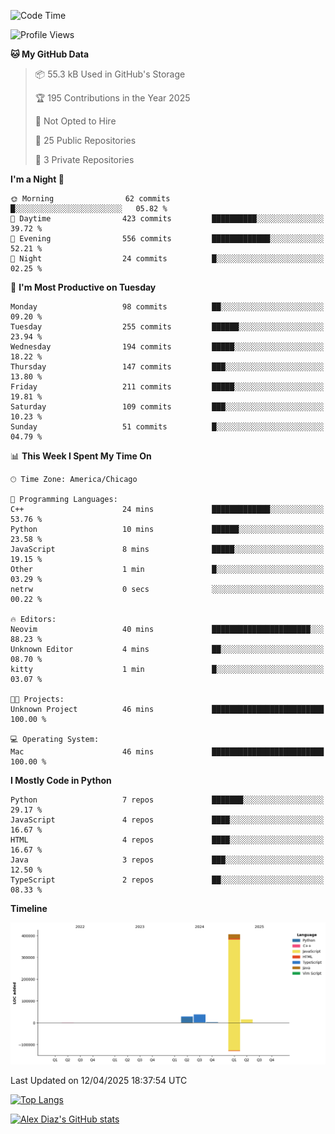 <!--START_SECTION:waka-->
![Code Time](http://img.shields.io/badge/Code%20Time-0%20secs-blue)

![Profile Views](http://img.shields.io/badge/Profile%20Views-52-blue)

**🐱 My GitHub Data** 

> 📦 55.3 kB Used in GitHub's Storage 
 > 
> 🏆 195 Contributions in the Year 2025
 > 
> 🚫 Not Opted to Hire
 > 
> 📜 25 Public Repositories 
 > 
> 🔑 3 Private Repositories 
 > 
**I'm a Night 🦉** 

```text
🌞 Morning                62 commits          █░░░░░░░░░░░░░░░░░░░░░░░░   05.82 % 
🌆 Daytime                423 commits         ██████████░░░░░░░░░░░░░░░   39.72 % 
🌃 Evening                556 commits         █████████████░░░░░░░░░░░░   52.21 % 
🌙 Night                  24 commits          █░░░░░░░░░░░░░░░░░░░░░░░░   02.25 % 
```
📅 **I'm Most Productive on Tuesday** 

```text
Monday                   98 commits          ██░░░░░░░░░░░░░░░░░░░░░░░   09.20 % 
Tuesday                  255 commits         ██████░░░░░░░░░░░░░░░░░░░   23.94 % 
Wednesday                194 commits         █████░░░░░░░░░░░░░░░░░░░░   18.22 % 
Thursday                 147 commits         ███░░░░░░░░░░░░░░░░░░░░░░   13.80 % 
Friday                   211 commits         █████░░░░░░░░░░░░░░░░░░░░   19.81 % 
Saturday                 109 commits         ███░░░░░░░░░░░░░░░░░░░░░░   10.23 % 
Sunday                   51 commits          █░░░░░░░░░░░░░░░░░░░░░░░░   04.79 % 
```


📊 **This Week I Spent My Time On** 

```text
🕑︎ Time Zone: America/Chicago

💬 Programming Languages: 
C++                      24 mins             █████████████░░░░░░░░░░░░   53.76 % 
Python                   10 mins             ██████░░░░░░░░░░░░░░░░░░░   23.58 % 
JavaScript               8 mins              █████░░░░░░░░░░░░░░░░░░░░   19.15 % 
Other                    1 min               █░░░░░░░░░░░░░░░░░░░░░░░░   03.29 % 
netrw                    0 secs              ░░░░░░░░░░░░░░░░░░░░░░░░░   00.22 % 

🔥 Editors: 
Neovim                   40 mins             ██████████████████████░░░   88.23 % 
Unknown Editor           4 mins              ██░░░░░░░░░░░░░░░░░░░░░░░   08.70 % 
kitty                    1 min               █░░░░░░░░░░░░░░░░░░░░░░░░   03.07 % 

🐱‍💻 Projects: 
Unknown Project          46 mins             █████████████████████████   100.00 % 

💻 Operating System: 
Mac                      46 mins             █████████████████████████   100.00 % 
```

**I Mostly Code in Python** 

```text
Python                   7 repos             ███████░░░░░░░░░░░░░░░░░░   29.17 % 
JavaScript               4 repos             ████░░░░░░░░░░░░░░░░░░░░░   16.67 % 
HTML                     4 repos             ████░░░░░░░░░░░░░░░░░░░░░   16.67 % 
Java                     3 repos             ███░░░░░░░░░░░░░░░░░░░░░░   12.50 % 
TypeScript               2 repos             ██░░░░░░░░░░░░░░░░░░░░░░░   08.33 % 
```



**Timeline**

![Lines of Code chart](https://raw.githubusercontent.com/imloadinqqq/imloadinqqq/main/assets/bar_graph.png)


 Last Updated on 12/04/2025 18:37:54 UTC
<!--END_SECTION:waka-->

[![Top Langs](https://github-readme-stats.vercel.app/api/top-langs/?username=imloadinqqq)](https://github.com/anuraghazra/github-readme-stats)

[![Alex Diaz's GitHub stats](https://github-readme-stats.vercel.app/api?username=imloadinqqq&show_icons=true&theme=gradient)](https://github.com/anuraghazra/github-readme-stats)
